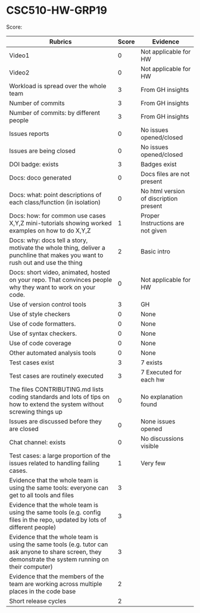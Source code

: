 # CSC510-HW-GRP19

Score: 

|Rubrics|Score|Evidence|
|-----|---------|---------|
|Video1| 0 | Not applicable for HW  | 
|Video2| 0 | Not applicable for HW | 
|Workload is spread over the whole team | 3 | From GH insights |
|Number of commits| 3 | From GH insights |
|Number of commits: by different people| 3 | From GH insights |
|Issues reports | 0 | No issues opened/closed |
|Issues are being closed| 0 | No issues opened/closed |
|DOI badge: exists| 3 | Badges exist |
|Docs: doco generated | 0 | Docs files are not present |
|Docs: what: point descriptions of each class/function (in isolation) | 0 | No html version of discription present |
|Docs: how: for common use cases X,Y,Z mini-tutorials showing worked examples on how to do X,Y,Z| 1 | Proper Instructions are not given |
|Docs: why: docs tell a story, motivate the whole thing, deliver a punchline that makes you want to rush out and use the thing| 2 | Basic intro |
|Docs: short video, animated, hosted on your repo. That convinces people why they want to work on your code.| 0 | Not applicable for HW |
|Use of version control tools| 3 | GH |
|Use of style checkers | 0 | None |
|Use of code formatters. | 0 | None |
|Use of syntax checkers. | 0 | None |
|Use of code coverage | 0 | None |
|Other automated analysis tools| 0 | None |
|Test cases exist| 3 | 7 exists |
|Test cases are routinely executed| 3 | 7 Executed for each hw |
|The files CONTRIBUTING.md lists coding standards and lots of tips on how to extend the system without screwing things up| 0 | No explanation found |
|Issues are discussed before they are closed| 0 | None issues opened |
|Chat channel: exists| 0 | No discussions visible |
|Test cases: a large proportion of the issues related to handling failing cases.| 1 | Very few |
|Evidence that the whole team is using the same tools: everyone can get to all tools and files| 3 | 
|Evidence that the whole team is using the same tools (e.g. config files in the repo, updated by lots of different people)| 3 | 
|Evidence that the whole team is using the same tools (e.g. tutor can ask anyone to share screen, they demonstrate the system running on their computer)| 3 | 
|Evidence that the members of the team are working across multiple places in the code base| 2 | 
|Short release cycles | 2 |  |
